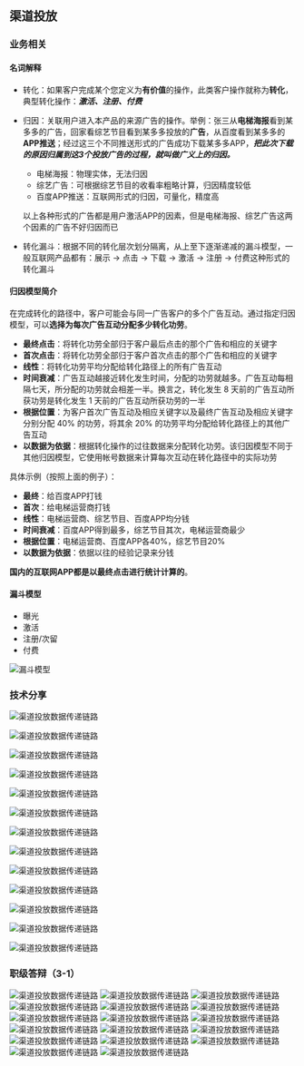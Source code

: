 ## 渠道投放

### 业务相关

#### 名词解释

- 转化：如果客户完成某个您定义为**有价值**的操作，此类客户操作就称为**转化**，典型转化操作：***激活、注册、付费***

- 归因：关联用户进入本产品的来源广告的操作。举例：张三从**电梯海报**看到某多多的广告，回家看综艺节目看到某多多投放的**广告**，从百度看到某多多的**APP推送**；经过这三个不同推送形式的广告成功下载某多多APP，***把此次下载的原因归属到这3个投放广告的过程，就叫做广义上的归因。***
  
  - 电梯海报：物理实体，无法归因
  - 综艺广告：可根据综艺节目的收看率粗略计算，归因精度较低
  - 百度APP推送：互联网形式的归因，可量化，精度高
  
  以上各种形式的广告都是用户激活APP的因素，但是电梯海报、综艺广告这两个因素的广告不好归因而已

- 转化漏斗：根据不同的转化层次划分隔离，从上至下逐渐递减的漏斗模型，一般互联网产品都有：展示 -> 点击 -> 下载 -> 激活 -> 注册 -> 付费这种形式的转化漏斗

#### 归因模型简介

在完成转化的路径中，客户可能会与同一广告客户的多个广告互动。通过指定归因模型，可以**选择为每次广告互动分配多少转化功劳**。

- **最终点击**：将转化功劳全部归于客户最后点击的那个广告和相应的关键字
- **首次点击**：将转化功劳全部归于客户首次点击的那个广告和相应的关键字
- **线性**：将转化功劳平均分配给转化路径上的所有广告互动
- **时间衰减**：广告互动越接近转化发生时间，分配的功劳就越多。广告互动每相隔七天，所分配的功劳就会相差一半。换言之，转化发生 8 天前的广告互动所获功劳是转化发生 1 天前的广告互动所获功劳的一半
- **根据位置**：为客户首次广告互动及相应关键字以及最终广告互动及相应关键字分别分配 40% 的功劳，将其余 20% 的功劳平均分配给转化路径上的其他广告互动
- **以数据为依据**：根据转化操作的过往数据来分配转化功劳。该归因模型不同于其他归因模型，它使用帐号数据来计算每次互动在转化路径中的实际功劳

具体示例（按照上面的例子）：

- **最终**：给百度APP打钱
- **首次**：给电梯运营商打钱
- **线性**：电梯运营商、综艺节目、百度APP均分钱
- **时间衰减**：百度APP得到最多，综艺节目其次，电梯运营商最少
- **根据位置**：电梯运营商、百度APP各40%，综艺节目20%
- **以数据为依据**：依据以往的经验记录来分钱

**国内的互联网APP都是以最终点击进行统计计算的**。

#### 漏斗模型

- 曝光
- 激活
- 注册/次留
- 付费

![漏斗模型](../images/漏斗模型.jpg)

### 技术分享

![渠道投放数据传递链路](../images/渠道分享ppt2.jpg)

![渠道投放数据传递链路](../images/渠道分享ppt3.jpg)

![渠道投放数据传递链路](../images/渠道分享ppt4.jpg)

![渠道投放数据传递链路](../images/渠道分享ppt5.jpg)

![渠道投放数据传递链路](../images/渠道分享ppt6.jpg)

![渠道投放数据传递链路](../images/渠道分享ppt7.jpg)

![渠道投放数据传递链路](../images/渠道分享ppt8.jpg)

![渠道投放数据传递链路](../images/渠道分享ppt9.jpg)

![渠道投放数据传递链路](../images/渠道分享ppt10.jpg)

![渠道投放数据传递链路](../images/渠道分享ppt11.jpg)

![渠道投放数据传递链路](../images/渠道分享ppt12.jpg)

![渠道投放数据传递链路](../images/渠道分享ppt13.jpg)

![渠道投放数据传递链路](../images/渠道分享ppt14.jpg)



###  职级答辩（3-1）

![渠道投放数据传递链路](../images/职级评比3-1幻灯片1.JPG)
![渠道投放数据传递链路](../images/职级评比3-1幻灯片2.JPG)
![渠道投放数据传递链路](../images/职级评比3-1幻灯片3.JPG)
![渠道投放数据传递链路](../images/职级评比3-1幻灯片4.JPG)
![渠道投放数据传递链路](../images/职级评比3-1幻灯片5.JPG)
![渠道投放数据传递链路](../images/职级评比3-1幻灯片6.JPG)
![渠道投放数据传递链路](../images/职级评比3-1幻灯片7.JPG)
![渠道投放数据传递链路](../images/职级评比3-1幻灯片8.JPG)
![渠道投放数据传递链路](../images/职级评比3-1幻灯片9.JPG)
![渠道投放数据传递链路](../images/职级评比3-1幻灯片10.JPG)
![渠道投放数据传递链路](../images/职级评比3-1幻灯片11.JPG)
![渠道投放数据传递链路](../images/职级评比3-1幻灯片12.JPG)
![渠道投放数据传递链路](../images/职级评比3-1幻灯片13.JPG)
![渠道投放数据传递链路](../images/职级评比3-1幻灯片14.JPG)
![渠道投放数据传递链路](../images/职级评比3-1幻灯片15.JPG)
![渠道投放数据传递链路](../images/职级评比3-1幻灯片16.JPG)
![渠道投放数据传递链路](../images/职级评比3-1幻灯片17.JPG)
